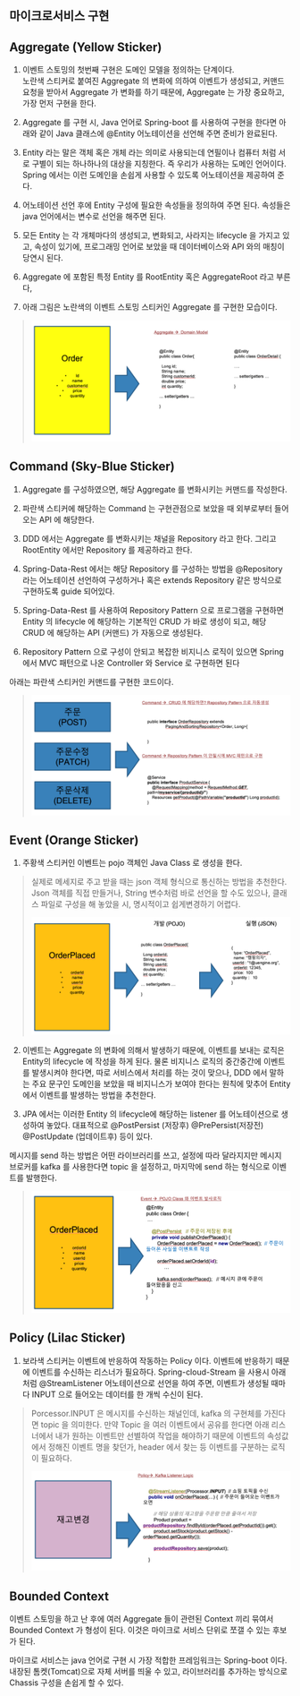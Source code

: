 ## 마이크로서비스 구현

## **Aggregate (Yellow Sticker)**

1)  이벤트 스토밍의 첫번째 구현은 도메인 모델을 정의하는 단계이다.  
    노란색 스티커로 붙여진 Aggregate 의 변화에 의하여 이벤트가 생성되고, 커맨드 요청을 받아서 Aggregate 가
    변화를 하기 때문에, Aggregate 는 가장 중요하고, 가장 먼저 구현을 한다.

1) Aggregate 를 구현 시, Java 언어로 Spring-boot 를 사용하여 구현을 한다면 아래와 같이 Java 클래스에
 @Entity 어노테이션을 선언해 주면 준비가 완료된다.
 
1) Entity 라는 말은 객체 혹은 개체 라는 의미로 사용되는데 연필이나 컴퓨터 처럼 서로 구별이 되는 하나하나의 대상을
 지칭한다. 즉 우리가 사용하는 도메인 언어이다. Spring 에서는 이런 도메인을 손쉽게 사용할 수 있도록
 어노테이션을 제공하여 준다.
 
1) 어노테이션 선언 후에 Entity 구성에 필요한 속성들을 정의하여 주면 된다. 속성들은 java 언어에서는 변수로 선언을
 해주면 된다.
 
1) 모든 Entity 는 각 개체마다의 생성되고, 변화되고, 사라지는 lifecycle 을 가지고 있고, 속성이 있기에,
 프로그래밍 언어로 보았을 때 데이터베이스와 API 와의 매칭이 당연시 된다.
 
1) Aggregate 에 포함된 특정 Entity 를 RootEntity 혹은 AggregateRoot 라고 부른다,
 
1) 아래 그림은 노란색의 이벤트 스토밍 스티커인 Aggregate 를 구현한 모습이다.
 
> ![스크린샷%202019-11-27%20오후%203](/img/03_Bizdevops/04/03/image90.png)

## **Command (Sky-Blue Sticker)**

1)  Aggregate 를 구성하였으면, 해당 Aggregate 를 변화시키는 커맨드를 작성한다.

1) 파란색 스티커에 해당하는 Command 는 구현관점으로 보았을 때 외부로부터 들어오는 API 에 해당한다.
 
1) DDD 에서는 Aggregate 를 변화시키는 채널을 Repository 라고 한다. 그리고 RootEntity 에서만
 Repository 를 제공하라고 한다.
 
1) Spring-Data-Rest 에서는 해당 Repository 를 구성하는 방법을 @Repository 라는 어노테이션
 선언하여 구성하거나 혹은 extends Repository 같은 방식으로 구현하도록 guide 되어있다.
 
1) Spring-Data-Rest 를 사용하여 Repository Pattern 으로 프로그램을 구현하면 Entity 의
 lifecycle 에 해당하는 기본적인 CRUD 가 바로 생성이 되고, 해당 CRUD 에 해당하는 API (커맨드) 가
 자동으로 생성된다.
 
1) Repository Pattern 으로 구성이 안되고 복잡한 비지니스 로직이 있으면 Spring 에서 MVC 패턴으로 나온
 Controller 와 Service 로 구현하면 된다
 
 아래는 파란색 스티커인 커맨드를 구현한 코드이다.
 
> ![스크린샷%202019-11-27%20오후%204](/img/03_Bizdevops/04/03/image91.png)

## **Event (Orange Sticker)**

1)  주황색 스티커인 이벤트는 pojo 객체인 Java Class 로 생성을 한다.

> 실제로 메세지로 주고 받을 때는 json 객체 형식으로 통신하는 방법을 추천한다. Json 객체를 직접 만들거나, String
> 변수처럼 바로 선언을 할 수도 있으나, 클래스 파일로 구성을 해 놓았을 시, 명시적이고 쉽게변경하기 어렵다.
> 
> ![스크린샷%202019-11-27%20오후%205](/img/03_Bizdevops/04/03/image92.png)

2)  이벤트는 Aggregate 의 변화에 의해서 발생하기 때문에, 이벤트를 보내는 로직은 Entity의 lifecycle 에
    작성을 하게 된다. 물론 비지니스 로직의 중간중간에 이벤트를 발생시켜야 한다면, 따로 서비스에서 처리를 하는 것이
    맞으나, DDD 에서 말하는 주요 문구인 도메인을 보았을 때 비지니스가 보여야 한다는 원칙에 맞추어 Entity
    에서 이벤트를 발생하는 방법을 추천한다.

3) JPA 에서는 이러한 Entity 의 lifecycle에 해당하는 listener 를 어노테이션으로 생성하여 놓았다.
 대표적으로 @PostPersist (저장후) @PrePersist(저장전) @PostUpdate
 (업데이트후) 등이 있다.
 
 메시지를 send 하는 방법은 어떤 라이브러리를 쓰고, 설정에 따라 달라지지만 메시지 브로커를 kafka 를 사용한다면
 topic 을 설정하고, 마지막에 send 하는 형식으로 이벤트를 발행한다.
 
> ![스크린샷%202019-11-27%20오후%205](/img/03_Bizdevops/04/03/image93.png)

## **Policy (Lilac Sticker)**

1)  보라색 스티커는 이벤트에 반응하여 작동하는 Policy 이다. 이벤트에 반응하기 때문에 이벤트를 수신하는 리스너가
    필요하다. Spring-cloud-Stream 을 사용시 아래처럼 @StreamListener 어노테이션으로
    선언을 하여 주면, 이벤트가 생성될 때마다 INPUT 으로 들어오는 데이터를 한 개씩 수신이 된다.

> Porcessor.INPUT 은 메시지를 수신하는 채널인데, kafka 의 구현체를 가진다면 topic 을 의미한다. 만약
> Topic 을 여러 이벤트에서 공유를 한다면 아래 리스너에서 내가 원하는 이벤트만 선별하여 작업을 해야하기 때문에 이벤트의
> 속성값에서 정해진 이벤트 명을 찾던가, header 에서 찾는 등 이벤트를 구분하는 로직이 필요하다.
> 
> ![스크린샷%202019-11-27%20오후%205](/img/03_Bizdevops/04/03/image94.png)

## **Bounded Context**

이벤트 스토밍을 하고 난 후에 여러 Aggregate 들이 관련된 Context 끼리 묶여서 Bounded Context 가
형성이 된다. 이것은 마이크로 서비스 단위로 쪼갤 수 있는 후보가 된다.  
  
마이크로 서비스는 java 언어로 구현 시 가장 적합한 프레임워크는 Spring-boot 이다. 내장된 톰켓(Tomcat)으로
자체 서버를 띄울 수 있고, 라이브러리를 추가하는 방식으로 Chassis 구성을 손쉽게 할 수 있다.

<br/><br/>